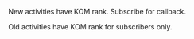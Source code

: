 New activities have KOM rank. Subscribe for callback.

Old activities have KOM rank for subscribers only.